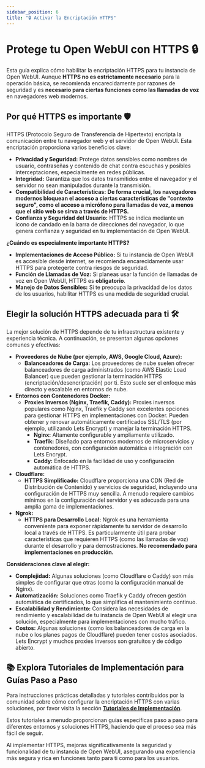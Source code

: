 ```yaml
---
sidebar_position: 6
title: "🔒 Activar la Encriptación HTTPS"
---
```


# Protege tu Open WebUI con HTTPS 🔒

Esta guía explica cómo habilitar la encriptación HTTPS para tu instancia de Open WebUI. Aunque **HTTPS no es estrictamente necesario** para la operación básica, se recomienda encarecidamente por razones de seguridad y es **necesario para ciertas funciones como las llamadas de voz** en navegadores web modernos.

## Por qué HTTPS es importante 🛡️

HTTPS (Protocolo Seguro de Transferencia de Hipertexto) encripta la comunicación entre tu navegador web y el servidor de Open WebUI. Esta encriptación proporciona varios beneficios clave:

* **Privacidad y Seguridad:** Protege datos sensibles como nombres de usuario, contraseñas y contenido de chat contra escuchas y posibles interceptaciones, especialmente en redes públicas.
* **Integridad:** Garantiza que los datos transmitidos entre el navegador y el servidor no sean manipulados durante la transmisión.
* **Compatibilidad de Características:** **De forma crucial, los navegadores modernos bloquean el acceso a ciertas características de "contexto seguro", como el acceso a micrófono para llamadas de voz, a menos que el sitio web se sirva a través de HTTPS.**
* **Confianza y Seguridad del Usuario:** HTTPS se indica mediante un icono de candado en la barra de direcciones del navegador, lo que genera confianza y seguridad en tu implementación de Open WebUI.

**¿Cuándo es especialmente importante HTTPS?**

* **Implementaciones de Acceso Público:** Si tu instancia de Open WebUI es accesible desde internet, se recomienda encarecidamente usar HTTPS para protegerte contra riesgos de seguridad.
* **Función de Llamadas de Voz:** Si planeas usar la función de llamadas de voz en Open WebUI, HTTPS es **obligatorio**.
* **Manejo de Datos Sensibles:** Si te preocupa la privacidad de los datos de los usuarios, habilitar HTTPS es una medida de seguridad crucial.

## Elegir la solución HTTPS adecuada para ti 🛠️

La mejor solución de HTTPS depende de tu infraestructura existente y experiencia técnica. A continuación, se presentan algunas opciones comunes y efectivas:

* **Proveedores de Nube (por ejemplo, AWS, Google Cloud, Azure):**
  * **Balanceadores de Carga:** Los proveedores de nube suelen ofrecer balanceadores de carga administrados (como AWS Elastic Load Balancer) que pueden gestionar la terminación HTTPS (encriptación/desencriptación) por ti. Esto suele ser el enfoque más directo y escalable en entornos de nube.
* **Entornos con Contenedores Docker:**
  * **Proxies Inversos (Nginx, Traefik, Caddy):** Proxies inversos populares como Nginx, Traefik y Caddy son excelentes opciones para gestionar HTTPS en implementaciones con Docker. Pueden obtener y renovar automáticamente certificados SSL/TLS (por ejemplo, utilizando Lets Encrypt) y manejar la terminación HTTPS.
    * **Nginx:** Altamente configurable y ampliamente utilizado.
    * **Traefik:** Diseñado para entornos modernos de microservicios y contenedores, con configuración automática e integración con Lets Encrypt.
    * **Caddy:** Enfocado en la facilidad de uso y configuración automática de HTTPS.
* **Cloudflare:**
  * **HTTPS Simplificado:** Cloudflare proporciona una CDN (Red de Distribución de Contenido) y servicios de seguridad, incluyendo una configuración de HTTPS muy sencilla. A menudo requiere cambios mínimos en la configuración del servidor y es adecuada para una amplia gama de implementaciones.
* **Ngrok:**
  * **HTTPS para Desarrollo Local:** Ngrok es una herramienta conveniente para exponer rápidamente tu servidor de desarrollo local a través de HTTPS. Es particularmente útil para probar características que requieren HTTPS (como las llamadas de voz) durante el desarrollo y para demostraciones. **No recomendado para implementaciones en producción.**

**Consideraciones clave al elegir:**

* **Complejidad:** Algunas soluciones (como Cloudflare o Caddy) son más simples de configurar que otras (como la configuración manual de Nginx).
* **Automatización:** Soluciones como Traefik y Caddy ofrecen gestión automática de certificados, lo que simplifica el mantenimiento continuo.
* **Escalabilidad y Rendimiento:** Considera las necesidades de rendimiento y escalabilidad de tu instancia de Open WebUI al elegir una solución, especialmente para implementaciones con mucho tráfico.
* **Costos:** Algunas soluciones (como los balanceadores de carga en la nube o los planes pagos de Cloudflare) pueden tener costos asociados. Lets Encrypt y muchos proxies inversos son gratuitos y de código abierto.

## 📚 Explora Tutoriales de Implementación para Guías Paso a Paso

Para instrucciones prácticas detalladas y tutoriales contribuidos por la comunidad sobre cómo configurar la encriptación HTTPS con varias soluciones, por favor visita la sección **[Tutoriales de Implementación](../../tutorials/deployment/)**.

Estos tutoriales a menudo proporcionan guías específicas paso a paso para diferentes entornos y soluciones HTTPS, haciendo que el proceso sea más fácil de seguir.

Al implementar HTTPS, mejoras significativamente la seguridad y funcionalidad de tu instancia de Open WebUI, asegurando una experiencia más segura y rica en funciones tanto para ti como para los usuarios.
